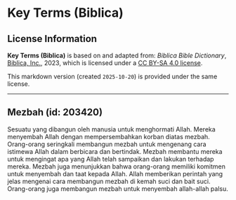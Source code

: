 # Key Terms (Biblica)

## License Information

**Key Terms (Biblica)** is based on and adapted from: _Biblica Bible Dictionary_, [Biblica, Inc.](https://www.biblica.com/), 2023, which is licensed under a [CC BY-SA 4.0 license](https://creativecommons.org/licenses/by-sa/4.0/legalcode.en).

This markdown version (created `2025-10-20`) is provided under the same license.



--------------------------------

## Mezbah (id: 203420)

Sesuatu yang dibangun oleh manusia untuk menghormati Allah. Mereka menyembah Allah dengan mempersembahkan korban diatas mezbah. Orang\-orang seringkali membangun mezbah untuk mengenang cara istimewa Allah dalam berbicara dan bertindak. Mezbah membantu mereka untuk mengingat apa yang Allah telah sampaikan dan lakukan terhadap mereka. Mezbah juga menunjukkan bahwa orang\-orang memiliki komitmen untuk menyembah dan taat kepada Allah. Allah memberikan perintah yang jelas mengenai cara membangun mezbah di kemah suci dan bait suci. Orang\-orang juga membangun mezbah untuk menyembah allah\-allah palsu.


